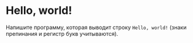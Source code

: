# Hello, world!

Напишите программу, которая выводит строку `Hello, world!` (знаки препинания и
регистр букв учитываются).
